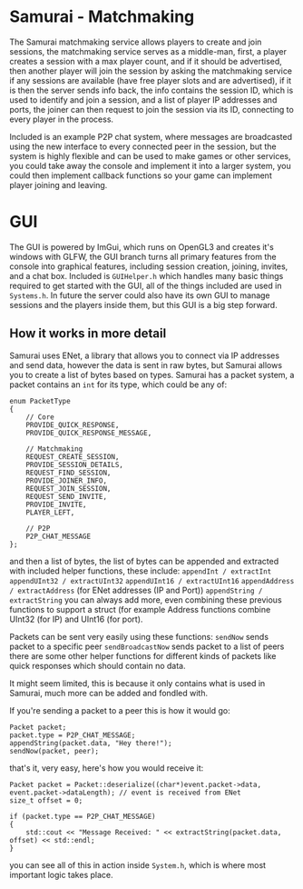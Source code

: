 # Samurai - Matchmaking
The Samurai matchmaking service allows players to create and join sessions, the matchmaking service serves as a middle-man, first, a player creates a session with a max player count, and if it should be advertised, then another player will join the session by asking the matchmaking service if any sessions are available (have free player slots and are advertised), if it is then the server sends info back, the info contains the session ID, which is used to identify and join a session, and a list of player IP addresses and ports, the joiner can then request to join the session via its ID, connecting to every player in the process.

Included is an example P2P chat system, where messages are broadcasted using the new interface to every connected peer in the session, but the system is highly flexible and can be used to make games or other services, you could take away the console and implement it into a larger system, you could then implement callback functions so your game can implement player joining and leaving.

# GUI
The GUI is powered by ImGui, which runs on OpenGL3 and creates it's windows with GLFW, the GUI branch turns all primary features from the console into graphical features, including session creation, joining, invites, and a chat box.
Included is `GUIHelper.h` which handles many basic things required to get started with the GUI, all of the things included are used in `Systems.h`.
In future the server could also have its own GUI to manage sessions and the players inside them, but this GUI is a big step forward.

## How it works in more detail
Samurai uses ENet, a library that allows you to connect via IP addresses and send data, however the data is sent in raw bytes, but Samurai allows you to create a list of bytes based on types. Samurai has a packet system, a packet contains an `int` for its type, which could be any of:

    enum PacketType
    {
        // Core
        PROVIDE_QUICK_RESPONSE,
        PROVIDE_QUICK_RESPONSE_MESSAGE,

        // Matchmaking
        REQUEST_CREATE_SESSION,
        PROVIDE_SESSION_DETAILS,
        REQUEST_FIND_SESSION,
        PROVIDE_JOINER_INFO,
        REQUEST_JOIN_SESSION,
        REQUEST_SEND_INVITE,
        PROVIDE_INVITE,
        PLAYER_LEFT,

        // P2P
        P2P_CHAT_MESSAGE
    };
and then a list of bytes, the list of bytes can be appended and extracted with included helper functions, these include:
`appendInt / extractInt`
`appendUInt32 / extractUInt32`
`appendUInt16 / extractUInt16`
`appendAddress / extractAddress` (for ENet addresses (IP and Port))
`appendString / extractString`
you can always add more, even combining these previous functions to support a struct (for example Address functions combine UInt32 (for IP) and UInt16 (for port).

Packets can be sent very easily using these functions:
`sendNow` sends packet to a specific peer
`sendBroadcastNow` sends packet to a list of peers
there are some other helper functions for different kinds of packets like quick responses which should contain no data.

It might seem limited, this is because it only contains what is used in Samurai, much more can be added and fondled with.

If you're sending a packet to a peer this is how it would go:

    Packet packet;
    packet.type = P2P_CHAT_MESSAGE;
    appendString(packet.data, "Hey there!");
    sendNow(packet, peer);
that's it, very easy, here's how you would receive it:

    Packet packet = Packet::deserialize((char*)event.packet->data, event.packet->dataLength); // event is received from ENet
    size_t offset = 0;
    
    if (packet.type == P2P_CHAT_MESSAGE)
    {
    	std::cout << "Message Received: " << extractString(packet.data, offset) << std::endl;
    }

you can see all of this in action inside `System.h`, which is where most important logic takes place.
